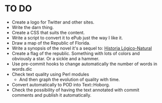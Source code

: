 TO DO
====

- Create a logo for Twitter and other sites. 
- Write the darn thing.
- Create a CSS that suits the content.
- Write a script to convert it to ePub just the way I like it.
- Draw a map of the Republic of Florida.
- Write a synopsis of the novel it's a sequel to: [Historia Lógico-Natural](https://authorcentral.amazon.com/gp/books/book-detail-page?ie=UTF8&bookASIN=B00CLOF224&index=default&language=en_US)
- Create a flag of the republic. Something with lots of colors and obviously a star. Or a sickle and a hammer. 
- Use pre-commit hooks to change automatically the number of words in words.dic
- Check text quality using Perl modules
  - And then graph the evolution of quality with time.
- Convert automatically to POD into Text::Hoborg.
- Check the possibility of having the text annotated with commit comments and publish it automatically. 
